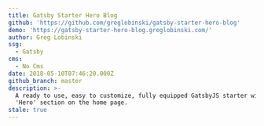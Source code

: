 ```yaml
---
title: Gatsby Starter Hero Blog
github: 'https://github.com/greglobinski/gatsby-starter-hero-blog'
demo: 'https://gatsby-starter-hero-blog.greglobinski.com/'
author: Greg Lobinski
ssg:
  - Gatsby
cms:
  - No Cms
date: 2018-05-10T07:46:20.000Z
github_branch: master
description: >-
  A ready to use, easy to customize, fully equipped GatsbyJS starter with a
  'Hero' section on the home page.
stale: true
---
```

